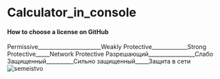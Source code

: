 # Calculator_in_console





#### How to choose a license on GitHub
   Permissive_______________________Weakly Protective_____________Strong Protective_____Network Protective
   Разрешающий_________________Слабо Защищенный__________Сильно защищенный_____Защита в сети
      ![semeistvo](https://github.com/SAYRUS1/Calculator_in_console/assets/100000618/4f109c32-13c2-4861-8cf4-1c4e8660f543)
